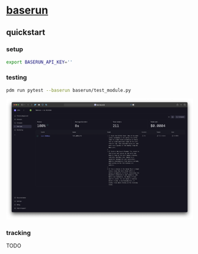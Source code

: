 # [baserun](https://github.com/baserun-ai/baserun-py)

## quickstart

### setup

```sh
export BASERUN_API_KEY=''
```

### testing

```sh
pdm run pytest --baserun baserun/test_module.py
```

![baserun](../assets/baserun.png)

### tracking

TODO

